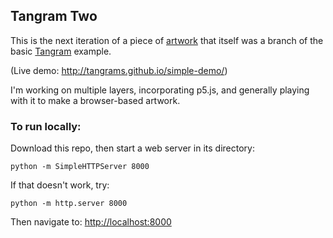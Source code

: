 ## Tangram Two

This is the next iteration of a piece of [artwork](https://github.com/Michael-Day/simple-demo) that itself was a branch of the basic [Tangram](http://github.com/tangrams/tangram) example.

(Live demo: http://tangrams.github.io/simple-demo/)

I'm working on multiple layers, incorporating p5.js, and generally playing with it to make a browser-based artwork.

### To run locally:

Download this repo, then start a web server in its directory:

    python -m SimpleHTTPServer 8000

If that doesn't work, try:

    python -m http.server 8000

Then navigate to: [http://localhost:8000](http://localhost:8000)
